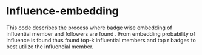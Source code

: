 # Influence-embedding
This code describes the process where badge wise embedding of influential member and followers are found . From embedding probability of influence is found thus found top-k influential members and top r badges to best utilize the influencial member.

